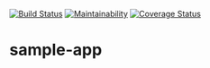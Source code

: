 [![Build Status](https://travis-ci.org/lexcorp16/sample-app.svg?branch=master)](https://travis-ci.org/lexcorp16/sample-app)  [![Maintainability](https://api.codeclimate.com/v1/badges/a99a88d28ad37a79dbf6/maintainability)](https://codeclimate.com/github/codeclimate/codeclimate/maintainability)  [![Coverage Status](https://coveralls.io/repos/github/lexcorp16/sample-app/badge.svg)](https://coveralls.io/github/lexcorp16/sample-app)



# sample-app
